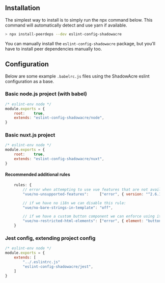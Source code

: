 ## Installation
The simplest way to install is to simply run the npx command below. This command will automatically detect and use yarn if available.
```bash
> npx install-peerdeps --dev eslint-config-shadowacre
```
You can manually install the `eslint-config-shadowacre` package, but you'll have to install peer dependencies manually too.

## Configuration
Below are some example `.babelrc.js` files using the ShadowAcre eslint configuration as a base.
### Basic node.js project (with babel)

```js
/* eslint-env node */
module.exports = {
	root:    true,
	extends: "eslint-config-shadowacre/node",
}
```

### Basic nuxt.js project
```js
/* eslint-env node */
module.exports = {
	root:    true,
	extends: "eslint-config-shadowacre/nuxt",
}
```

#### Recommended additional rules
```js
	rules: {
		// error when attempting to use vue features that are not available in the projects version of vue:
		"vue/no-unsupported-features":     ["error", { version: "^2.6.14" }],

		// if we have no i18n we can disable this rule:
		"vue/no-bare-strings-in-template": "off",

		// if we have a custom button component we can enforce using it:
		"vue/no-restricted-html-elements": ["error", { element: "button", message: "Please us the custom <SimpleButton /> component" }],
	}
 ```


### Jest config, extending project config
```js
/* eslint-env node */
module.exports = {
	extends: [
		"../.eslintrc.js"
		"eslint-config-shadowacre/jest",
	]
}
```